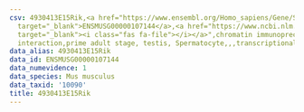 ```yaml
---
csv: 4930413E15Rik,<a href="https://www.ensembl.org/Homo_sapiens/Gene/Summary?db=core;g=ENSMUSG00000107144"
  target="_blank">ENSMUSG00000107144</a>,<a href="https://www.ncbi.nlm.nih.gov/pubmed/25450459"
  target="_blank"><i class="fas fa-file"></i></a>",chromatin immunoprecipitation assay,direct
  interaction,prime adult stage, testis, Spermatocyte,,,transcriptional regulation,
data_alias: 4930413E15Rik
data_id: ENSMUSG00000107144
data_numevidence: 1
data_species: Mus musculus
data_taxid: '10090'
title: 4930413E15Rik
---
```

